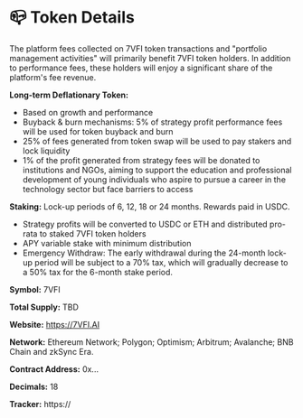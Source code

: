 # 📪 Token Details

The platform fees collected on 7VFI token transactions and "portfolio management activities" will primarily benefit 7VFI token holders. In addition to performance fees, these holders will enjoy a significant share of the platform's fee revenue.

**Long-term Deflationary Token:**

* Based on growth and performance
* Buyback & burn mechanisms: 5% of strategy profit performance fees will be used for token buyback and burn
* 25% of fees generated from token swap will be used to pay stakers and lock liquidity
* 1% of the profit generated from strategy fees will be donated to institutions and NGOs, aiming to support the education and professional development of young individuals who aspire to pursue a career in the technology sector but face barriers to access

**Staking:** Lock-up periods of 6, 12, 18 or 24 months. Rewards paid in USDC.

* Strategy profits will be converted to USDC or ETH and distributed pro-rata to staked 7VFI token holders
* APY variable stake with minimum distribution
* Emergency Withdraw: The early withdrawal during the 24-month lock-up period will be subject to a 70% tax, which will gradually decrease to a 50% tax for the 6-month stake period.

**Symbol:** 7VFI

**Total Supply:** TBD&#x20;

**Website:** https://7VFI.AI

**Network:** Ethereum Network; Polygon; Optimism; Arbitrum; Avalanche; BNB Chain and zkSync Era.

**Contract Address:** 0x...

**Decimals:** 18&#x20;

**Tracker:** https://
